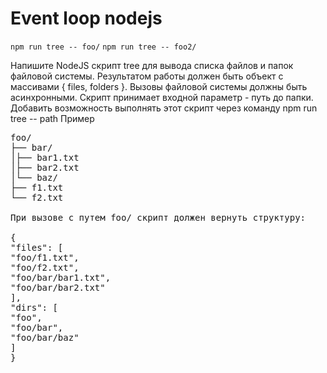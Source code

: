 # Event loop nodejs

`npm run tree -- foo/`
`npm run tree -- foo2/`

Напишите NodeJS скрипт tree для вывода списка файлов и папок файловой системы.
Результатом работы должен быть объект с массивами { files, folders }.
Вызовы файловой системы должны быть асинхронными.
Скрипт принимает входной параметр - путь до папки.
Добавить возможность выполнять этот скрипт через команду npm run tree -- path
Пример

<pre>
foo/
├── bar/
│├── bar1.txt
│├── bar2.txt
│└── baz/
├── f1.txt
└── f2.txt

При вызове с путем foo/ скрипт должен вернуть структуру:

{
"files": [
"foo/f1.txt",
"foo/f2.txt",
"foo/bar/bar1.txt",
"foo/bar/bar2.txt"
],
"dirs": [
"foo",
"foo/bar",
"foo/bar/baz"
]
}
</pre>
